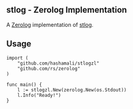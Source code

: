 ## stlog - Zerolog Implementation

A [Zerolog](https://github.com/rs/zerolog) implementation of [stlog](https://github.com/hashamali/stlog).


## Usage

```
import (
    "github.com/hashamali/stlogzl"
    "github.com/rs/zerolog"
)

func main() {
    l := stlogzl.New(zerolog.New(os.Stdout))
    l.Info("Ready!")
}
```